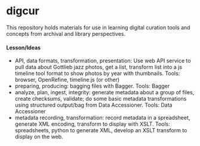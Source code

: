 # digcur
This repository holds materials for use in learning digital curation tools and concepts from archival and library perspectives.

#### Lesson/Ideas
* API, data formats, transformation, presentation: Use web API service to pull data about Gottlieb jazz photos, get a list, transform list into a js timeline tool format to show photos by year with thumbnails. Tools: browser, OpenRefine, timeline.js (or other)
* preparing, producing: bagging files with Bagger. Tools: Bagger
* analyze, plan, ingest, integrity: generate metadata about a group of files, create checksums, validate; do some basic metadata transformations using structured output/bag from Data Accessioner. Tools: Data Accessioner
* metadata recording, transformation: record metadata in a spreadsheet, generate XML encoding, transform to display with XSLT. Tools: spreadsheets, python to generate XML, develop an XSLT transform to display on the web.
